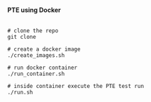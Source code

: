 #### PTE using Docker

```

# clone the repo
git clone

# create a docker image
./create_images.sh

# run docker container
./run_container.sh

# inside container execute the PTE test run
./run.sh
```
